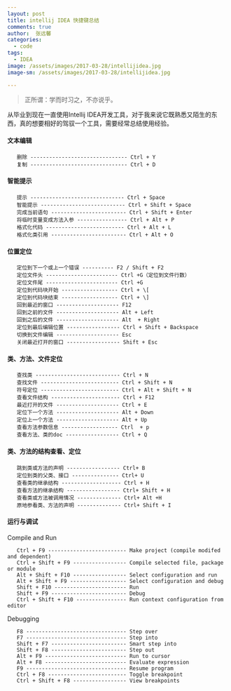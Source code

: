 ```yaml
---
layout: post
title: intellij IDEA 快捷键总结
comments: true
author:  张远馨
categories: 
  - code
tags:
  - IDEA
image: /assets/images/2017-03-28/intellijidea.jpg
image-sm: /assets/images/2017-03-28/intellijidea.jpg

---
```



> 正所谓：学而时习之，不亦说乎。

从毕业到现在一直使用Intellij IDEA开发工具，对于我来说它既熟悉又陌生的东西，真的想要相好的驾驭一个工具，需要经常总结使用经验。

#### 文本编辑 

       删除 ------------------------------- Ctrl + Y
       复制 ------------------------------- Ctrl + D

#### 智能提示

       提示 ------------------------------ Ctrl + Space
       智能提示 --------------------------- Ctrl + Shift + Space
       完成当前语句 ------------------------ Ctrl + Shift + Enter
       将临时变量变成方法入参 ---------------- Ctrl + Alt + P
       格式化代码 ------------------------- Ctrl + Alt + L
       格式化类引用 ------------------------ Ctrl + Alt + O

#### 位置定位

       定位到下一个或上一个错误 ---------- F2 / Shift + F2
       定位文件头 ----------------------- Ctrl +G（定位到文件行数）
       定位文件尾 ----------------------- Ctrl +G    
       定位到代码块开始 ------------------ Ctrl + \[
       定位到代码块结束 ------------------ Ctrl + \]
       回到最近的窗口 -------------------- F12
       回到之前的文件 -------------------- Alt + Left
       回到之后的文件 -------------------- Alt  + Right
       定位到最后编辑位置 ----------------- Ctrl + Shift + Backspace
       切换到文件编辑 -------------------- Esc
       关闭最近打开的窗口 ----------------- Shift + Esc

#### 类、方法、文件定位

       查找类 --------------------------- Ctrl + N
       查找文件 ------------------------- Ctrl + Shift + N
       符号定位 ------------------------- Ctrl + Alt + Shift + N
       查看文件结构 ---------------------- Ctrl + F12
       最近打开的文件 -------------------- Ctrl + E
       定位下一个方法 -------------------- Alt + Down
       定位上一个方法 -------------------- Alt + Up
       查看方法参数信息 ------------------ Ctrl  + p
       查看方法、类的doc ----------------- Ctrl + Q

#### 类、方法的结构查看、定位

       跳到类或方法的声明 ----------------- Ctrl+ B
       定位到类的父类、接口 --------------- Ctrl+ U
       查看类的继承结构 ------------------- Ctrl + H
       查看方法的继承结构 ----------------- Ctrl+ Shift + H
       查看类或方法被调用情况 -------------- Ctrl+ Alt +H 
       原地参看类、方法的声明 -------------- Ctrl+ Shift + I

#### 运行与调试

  Compile and Run

       Ctrl + F9 ------------------------- Make project (compile modifed and dependent)
       Ctrl + Shift + F9 ----------------- Compile selected file, package or module
       Alt + Shift + F10 ----------------- Select configuration and run
       Alt + Shift + F9 ------------------ Select configuration and debug
       Shift + F10 ----------------------- Run
       Shift + F9 ------------------------ Debug
       Ctrl + Shift + F10 ---------------- Run context configuration from editor
      
  Debugging

       F8 -------------------------------- Step over
       F7 -------------------------------- Step into
       Shift + F7 ------------------------ Smart step into
       Shift + F8 ------------------------ Step out
       Alt + F9 -------------------------- Run to cursor
       Alt + F8 -------------------------- Evaluate expression
       F9 -------------------------------- Resume program
       Ctrl + F8 ------------------------- Toggle breakpoint
       Ctrl + Shift + F8 ----------------- View breakpoints